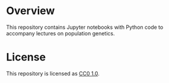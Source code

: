 # Overview

This repository contains Jupyter notebooks with Python code to accompany lectures on population genetics.


# License

This repository is licensed as [CC0 1.0](LICENSE).
